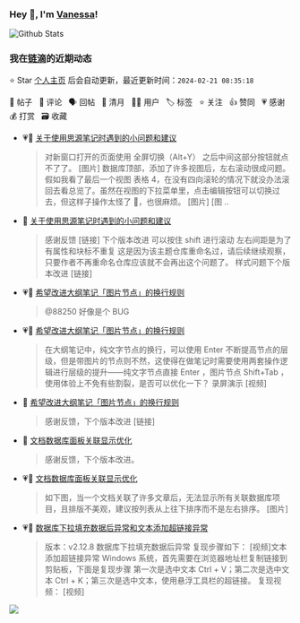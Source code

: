 ### Hey 👋, I'm [Vanessa](http://vanessa.b3log.org/)!

![Github Stats](https://github-readme-stats.vercel.app/api?username=Vanessa219&show_icons=true)

<!--events start -->

### 我在[链滴](https://ld246.com)的近期动态

⭐️ Star [个人主页](https://github.com/Vanessa219/Vanessa219) 后会自动更新，最近更新时间：`2024-02-21 08:35:18`

📝 帖子 &nbsp; 💬 评论 &nbsp; 🗣 回帖 &nbsp; 🌙 清月 &nbsp; 👨‍💻 用户 &nbsp; 🏷️ 标签 &nbsp; ⭐️ 关注 &nbsp; 👍 赞同 &nbsp; 💗 感谢 &nbsp; 💰 打赏 &nbsp; 🗃 收藏

* 💗📝 [关于使用思源笔记时遇到的小问题和建议](https://ld246.com/article/1708075588547)

  > 对新窗口打开的页面使用 全屏切换（Alt+Y） 之后中间这部分按钮就点不了了。 [图片] 数据库顶部，添加了许多视图后，左右滚动很成问题。假如我看了最后一个视图 表格 4，在没有四向滚轮的情况下就没办法滚回去看总览了。虽然在视图的下拉菜单里，点击编辑按钮可以切换过去，但这样子操作太怪了 🤔，也很麻烦。 [图片] [图 ..
* 💬 [关于使用思源笔记时遇到的小问题和建议](https://ld246.com/article/1708075588547/comment/1708247410445#comments)

  > 感谢反馈 [链接] 下个版本改进 可以按住 shift 进行滚动 左右间距是为了有属性和块标不重复 这是因为该主题仓库重命名过，请后续继续观察，只要作者不再重命名仓库应该就不会再出这个问题了。 样式问题下个版本改进 [链接]
* 💗💬 [希望改进大纲笔记「图片节点」的换行规则](https://ld246.com/article/1707960360057/comment/1707988929126#comments)

  > @88250 好像是个 BUG
* 💗📝 [希望改进大纲笔记「图片节点」的换行规则](https://ld246.com/article/1707960360057)

  > 在大纲笔记中，纯文字节点的换行，可以使用 Enter 不断提高节点的层级，但是带图片的节点则不然，这使得在做笔记时需要使用两套操作逻辑进行层级的提升——纯文字节点直接 Enter ，图片节点 Shift+Tab ，使用体验上不免有些割裂，是否可以优化一下？ 录屏演示 [视频]
* 💬 [希望改进大纲笔记「图片节点」的换行规则](https://ld246.com/article/1707960360057/comment/1708068208646#comments)

  > 感谢反馈，下个版本改进 [链接]
* 💬 [文档数据库面板关联显示优化](https://ld246.com/article/1708051805344/comment/1708060628612#comments)

  > 感谢反馈，下个版本改进。
* 💗📝 [文档数据库面板关联显示优化](https://ld246.com/article/1708051805344)

  > 如下图，当一个文档关联了许多文章后，无法显示所有关联数据库项目，且排版不美观，建议按列表从上往下排序而不是左右排序。 [图片]
* 💗📝 [数据库下拉填充数据后异常和文本添加超链接异常](https://ld246.com/article/1707975507571)

  > 版本：v2.12.8 数据库下拉填充数据后异常 复现步骤如下： [视频]文本添加超链接异常 Windows 系统，首先需要在浏览器地址栏复制链接到剪贴板，下面是复现步骤 第一次是选中文本 Ctrl + V；第二次是选中文本 Ctrl + K；第三次是选中文本，使用悬浮工具栏的超链接。 复现视频： [视频]


<!--events end -->

<a title="Hits" target="_blank" href="https://github.com/Vanessa219/Vanessa219"><img src="https://hits.b3log.org/Vanessa219/Vanessa219.svg"></a>
